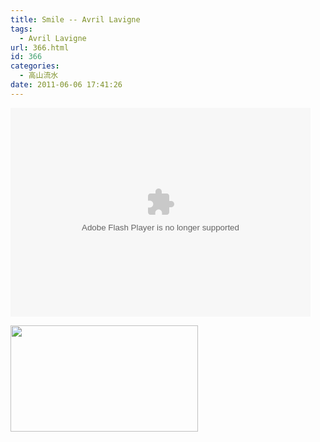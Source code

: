```yaml
---
title: Smile -- Avril Lavigne
tags:
  - Avril Lavigne
url: 366.html
id: 366
categories:
  - 高山流水
date: 2011-06-06 17:41:26
---
```


<p><embed align="middle" allowscriptaccess="sameDomain" height="334" quality="high" src="http://www.yinyuetai.com/video/player/178544/v_0.swf" type="application/x-shockwave-flash" width="480"></embed></p>
<p><a href="http://ccc5.cc/wp-content/uploads/2011/06/QQ截图未命名.png"><img alt="" class="aligncenter size-medium wp-image-367" height="170" src="http://ccc5.cc/wp-content/uploads/2011/06/QQ截图未命名-300x170.png" title="QQ截图未命名" width="300" /></a></p>
